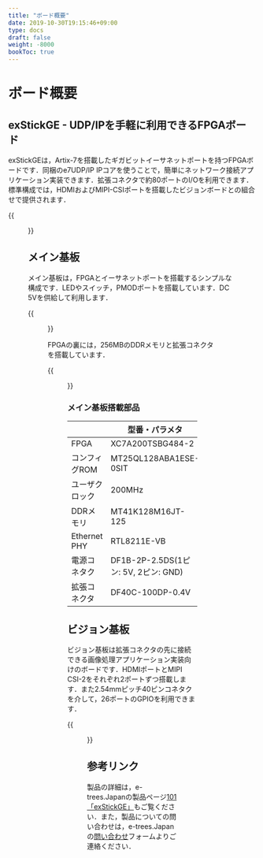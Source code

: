 ```yaml
---
title: "ボード概要"
date: 2019-10-30T19:15:46+09:00
type: docs
draft: false
weight: -8000
bookToc: true
---
```


# ボード概要

## exStickGE - UDP/IPを手軽に利用できるFPGAボード

exStickGEは，Artix-7を搭載したギガビットイーサネットポートを持つFPGAボードです．同梱のe7UDP/IP IPコアを使うことで，簡単にネットワーク接続アプリケーション実装できます．拡張コネクタで約80ポートのI/Oを利用できます．標準構成では，HDMIおよびMIPI-CSIポートを搭載したビジョンボードとの組合せで提供されます．

{{<figure src="../figures/exstickge.png" class="center" width="480">}}

## メイン基板
メイン基板は，FPGAとイーサネットポートを搭載するシンプルな構成です．LEDやスイッチ，PMODポートを搭載しています．DC 5Vを供給して利用します．

{{<figure src="../figures/exstickge_main_a.png" class="center" width="480">}}

FPGAの裏には，256MBのDDRメモリと拡張コネクタを搭載しています．

{{<figure src="../figures/exstickge_main_b.png" class="center" width="480">}}

### メイン基板搭載部品

  　　           | 型番・パラメタ
-----------------|---------------------
  FPGA           | XC7A200TSBG484-2
  コンフィグROM  | MT25QL128ABA1ESE-0SIT
  ユーザクロック | 200MHz
  DDRメモリ      | MT41K128M16JT-125
  Ethernet PHY   | RTL8211E-VB
  電源コネタク   | DF1B-2P-2.5DS(1ピン: 5V, 2ピン: GND)
  拡張コネクタ   | DF40C-100DP-0.4V

## ビジョン基板

ビジョン基板は拡張コネクタの先に接続できる画像処理アプリケーション実装向けのボードです．HDMIポートとMIPI CSI-2をそれぞれ2ポートずつ搭載します．また2.54mmピッチ40ピンコネタクを介して，26ポートのGPIOを利用できます．

{{<figure src="../figures/exstickge_vision.png" class="center" width="480">}}

## 参考リンク

製品の詳細は，e-trees.Japanの製品ページ[101「exStickGE」](https://e-trees.jp/exstickge-2/)もご覧ください．また，製品についての問い合わせは，e-trees.Japanの[問い合わせ](https://e-trees.jp/contact/)フォームよりご連絡ください．

